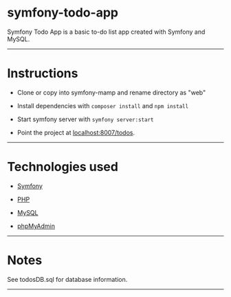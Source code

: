 # symfony-todo-app



Symfony Todo App is a basic to-do list app created with Symfony and MySQL.



---



# Instructions



- Clone or copy into symfony-mamp and rename directory as "web"

- Install dependencies with `composer install` and `npm install`

- Start symfony server with `symfony server:start`

- Point the project at [localhost:8007/todos](http://localhost:8007/todos).



---



# Technologies used



- [Symfony](https://symfony.com/)

- [PHP](https://www.php.net/)

- [MySQL](https://mysql.com)

- [phpMyAdmin](https://www.phpmyadmin.net/)



---



# Notes



See todosDB.sql for database information.



---